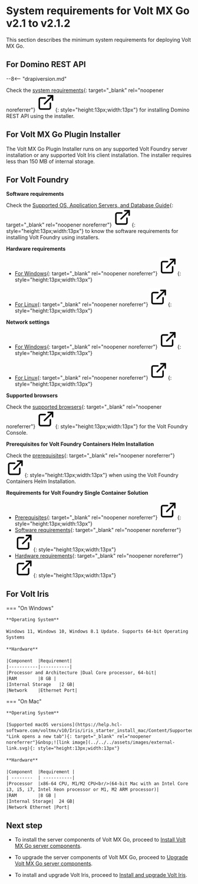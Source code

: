 # System requirements for Volt MX Go v2.1 to v2.1.2

This section describes the minimum system requirements for deploying Volt MX Go.

## For Domino REST API

--8<-- "drapiversion.md"

Check the [system requirements](https://support.hcltechsw.com/csm?id=kb_article&sysparm_article=KB0101789 "Link opens a new tab"){: target="_blank" rel="noopener noreferrer"}&nbsp;![link image](../../../assets/images/external-link.svg){: style="height:13px;width:13px"} for installing Domino REST API using the installer.

## For Volt MX Go Plugin Installer

The Volt MX Go Plugin Installer runs on any supported Volt Foundry server installation or any supported Volt Iris client installation. The installer requires less than 150 MB of internal storage.

## For Volt Foundry

**Software requirements**

Check the [Supported OS, Application Servers, and Database Guide](https://help.hcl-software.com/voltmx/v10/Foundry/voltmxfoundry_supported_devices_os_browsers/Content/Introduction.html "Link opens a new tab"){: target="_blank" rel="noopener noreferrer"}&nbsp;![link image](../../../assets/images/external-link.svg){: style="height:13px;width:13px"} to know the software requirements for installing Volt Foundry using installers.

**Hardware requirements**

- [For Windows](https://help.hcl-software.com/voltmx/v10/Foundry/voltmx_foundry_windows_install_guide/Content/Prerequisites.html#hardware-requirements "Link opens a new tab"){: target="_blank" rel="noopener noreferrer"}&nbsp;![link image](../../../assets/images/external-link.svg){: style="height:13px;width:13px"}

- [For Linux](https://help.hcl-software.com/voltmx/v10/Foundry/voltmx_foundry_linux_install_guide/Content/Prerequisites.html#hardware-requirements "Link opens a new tab"){: target="_blank" rel="noopener noreferrer"}&nbsp;![link image](../../../assets/images/external-link.svg){: style="height:13px;width:13px"}

**Network settings**

- [For Windows](https://help.hcl-software.com/voltmx/v10/Foundry/voltmx_foundry_windows_install_guide/Content/Prerequisites.html#network-settings "Link opens a new tab"){: target="_blank" rel="noopener noreferrer"}&nbsp;![link image](../../../assets/images/external-link.svg){: style="height:13px;width:13px"}

- [For Linux](https://help.hcl-software.com/voltmx/v10/Foundry/voltmx_foundry_linux_install_guide/Content/Prerequisites.html#network-settings "Link opens a new tab"){: target="_blank" rel="noopener noreferrer"}&nbsp;![link image](../../../assets/images/external-link.svg){: style="height:13px;width:13px"}

**Supported browsers**

Check the [supported browsers](https://help.hcl-software.com/voltmx/v10/Foundry/voltmxfoundry_supported_devices_os_browsers/Content/Supported_Browsers.html "Link opens a new tab"){: target="_blank" rel="noopener noreferrer"}&nbsp;![link image](../../../assets/images/external-link.svg){: style="height:13px;width:13px"} for the Volt Foundry Console.

<!--**Prerequisites for Volt Foundry command line installer**

Check the additional [prerequisites](https://help.hcl-software.com/voltmx/v10/Foundry/VoltMX_Foundry_CLI/Content/installer_cli.html#prerequisites) when using the Foundry command line installer. -->

**Prerequisites for Volt Foundry Containers Helm Installation**

Check the [prerequisites](https://help.hcl-software.com/voltmx/v10/Foundry/voltmxfoundry_containers_helm/Content/Installing_Containers_With_Helm.html#prerequisites "Link opens a new tab"){: target="_blank" rel="noopener noreferrer"}&nbsp;![link image](../../../assets/images/external-link.svg){: style="height:13px;width:13px"} when using the Volt Foundry Containers Helm Installation.

**Requirements for Volt Foundry Single Container Solution**

- [Prerequisites](https://help.hcl-software.com/voltmx/v10/Foundry/voltmxfoundry_single_container/Content/VoltMX_Foundry_Single_Container_Solution_On-Prem_.html#prerequisites "Link opens a new tab"){: target="_blank" rel="noopener noreferrer"}&nbsp;![link image](../../../assets/images/external-link.svg){: style="height:13px;width:13px"}
- [Software requirements](https://help.hcl-software.com/voltmx/v10/Foundry/voltmxfoundry_single_container/Content/VoltMX_Foundry_Single_Container_Solution_On-Prem_.html#software-requirements "Link opens a new tab"){: target="_blank" rel="noopener noreferrer"}&nbsp;![link image](../../../assets/images/external-link.svg){: style="height:13px;width:13px"}
- [Hardware requirements](https://help.hcl-software.com/voltmx/v10/Foundry/voltmxfoundry_single_container/Content/VoltMX_Foundry_Single_Container_Solution_On-Prem_.html#hardware-requirements "Link opens a new tab"){: target="_blank" rel="noopener noreferrer"}&nbsp;![link image](../../../assets/images/external-link.svg){: style="height:13px;width:13px"}

## For Volt Iris

=== "On Windows"

    **Operating System**

    Windows 11, Windows 10, Windows 8.1 Update. Supports 64-bit Operating Systems

    **Hardware**

    |Component	|Requirement|
    |-----------|-----------|
    |Processor and Architecture	|Dual Core processor, 64-bit|
    |RAM	    |8 GB |
    |Internal Storage	|2 GB|
    |Network	|Ethernet Port|


=== "On Mac"

    **Operating System**

    [Supported macOS versions](https://help.hcl-software.com/voltmx/v10/Iris/iris_starter_install_mac/Content/Supported_VoltMX_Iris_MacOS_versions.html "Link opens a new tab"){: target="_blank" rel="noopener noreferrer"}&nbsp;![link image](../../../assets/images/external-link.svg){: style="height:13px;width:13px"}

    **Hardware**

    |Component	|Requirement |
    | --------  | -----------|       
    |Processor	|x86-64 CPU, M1/M2 CPU<br/>(64-bit Mac with an Intel Core i3, i5, i7, Intel Xeon processor or M1, M2 ARM processor)|
    |RAM	    |8 GB |
    |Internal Storage|	24 GB|
    |Network Ethernet |Port|


## Next step

- To install the server components of Volt MX Go, proceed to [Install Volt MX Go server components](../installserver/index.md).

- To upgrade the server components of Volt MX Go, proceed to [Upgrade Volt MX Go server components](../upgradeserver/index.md).

- To install and upgrade Volt Iris, proceed to [Install and upgrade Volt Iris](../installiris/index.md).
